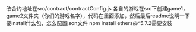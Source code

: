 改合约地址在src/contract/contractConfig.js
各自的游戏在src下创建game1，game2文件夹（你们的游戏名字），代码在里面添加，然后最后readme说明一下要install什么包，怎么配置json文件
npm install ethers@^5.7.2需要安装
